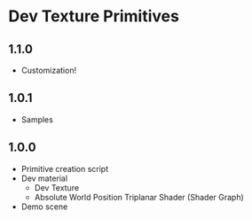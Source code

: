 ﻿# Dev Texture Primitives

## 1.1.0

- Customization!

## 1.0.1

- Samples

## 1.0.0

- Primitive creation script
- Dev material
    - Dev Texture  
    - Absolute World Position Triplanar Shader (Shader Graph)  
- Demo scene